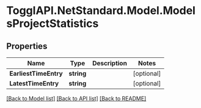# TogglAPI.NetStandard.Model.ModelsProjectStatistics
## Properties

Name | Type | Description | Notes
------------ | ------------- | ------------- | -------------
**EarliestTimeEntry** | **string** |  | [optional] 
**LatestTimeEntry** | **string** |  | [optional] 

[[Back to Model list]](../README.md#documentation-for-models) [[Back to API list]](../README.md#documentation-for-api-endpoints) [[Back to README]](../README.md)

